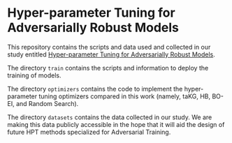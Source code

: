 # Hyper-parameter Tuning for Adversarially Robust Models


This repository contains the scripts and data used and collected in our study entitled [Hyper-parameter Tuning for Adversarially Robust Models](https://arxiv.org/pdf/2304.02497.pdf).

The directory `train` contains the scripts and information to deploy the training of models.

The directory `optimizers` contains the code to implement the hyper-parameter tuning optimizers compared in this work (namely, taKG, HB, BO-EI, and Random Search).

The directory `datasets` contains the data collected in our study. We are making this data publicly accessible in the hope that it will aid
the design of future HPT methods specialized for Adversarial Training. 
